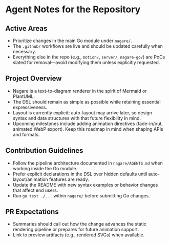 # Agent Notes for the Repository

## Active Areas
- Prioritize changes in the main Go module under `nagare/`.
- The `.github/` workflows are live and should be updated carefully when necessary.
- Everything else in the repo (e.g., `motion/`, `server/`, `nagare-go/`) are PoCs slated for removal—avoid modifying them unless explicitly requested.

## Project Overview
- Nagare is a text-to-diagram renderer in the spirit of Mermaid or PlantUML.
- The DSL should remain as simple as possible while retaining essential expressiveness.
- Layout is currently explicit; auto-layout may arrive later, so design syntax and data structures with that future flexibility in mind.
- Upcoming milestones include adding animation directives (fade-in/out, animated WebP export). Keep this roadmap in mind when shaping APIs and formats.

## Contribution Guidelines
- Follow the pipeline architecture documented in `nagare/AGENTS.md` when working inside the Go module.
- Prefer explicit declarations in the DSL over hidden defaults until auto-layout/animation features are ready.
- Update the README with new syntax examples or behavior changes that affect end users.
- Run `go test ./...` within `nagare/` before submitting Go changes.

## PR Expectations
- Summaries should call out how the change advances the static rendering pipeline or prepares for future animation support.
- Link to preview artifacts (e.g., rendered SVGs) when available.

